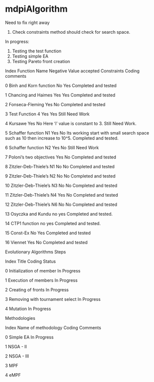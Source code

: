# mdpiAlgorithm

Need to fix right away
1. Check constraints method should check for search space. 

In progress:
1. Testing the test function
2. Testing simple EA
3. Testing Pareto front creation



Index	Function Name	Negative Value accepted	Constraints	Coding comments

0	Binh and Korn function	No	Yes	Completed and tested

1 	Chancing and Haimes	Yes	Yes	Completed and tested

2 	Fonseca-Fleming 	Yes	No	Completed and tested

3	Test Function 4	Yes	Yes	Still Need Work

4 	Kursawe 	Yes	No	Here ‘i’ value is constant to 3. Still Need Work.

5	Schaffer function N1 	Yes	No	Its working start with small search space such as 10 then increase to 10^5. Completed and tested. 

6	Schaffer function N2	Yes	No	Still Need Work

7	Poloni’s two objectives 	Yes	No	Completed and tested

8	Zitzler-Deb-Thiele’s N1	No	No	Completed and tested 

9	Zitzler-Deb-Thiele’s N2	No	No	Completed and tested 

10	Zitzler-Deb-Thiele’s N3	No 	No	Completed and tested 

11	Zitzler-Deb-Thiele’s N4	Yes	No	Completed and tested

12	Zitzler-Deb-Thiele’s N6	No	No	Completed and tested

13 	Osyczka and Kundu	no	yes	Completed and tested. 

14	CTP1 function	no	yes	Completed and tested.

15 	Const-Ex	No 	Yes	Completed and tested

16	Viennet	Yes	No	Completed and tested



Evolutionary Algorithms Steps

Index	Title	Coding Status

0	Initialization of member 	In Progress

1	Execution of members 	In Progress

2	Creating of fronts	In Progress

3 	Removing with tournament select	In Progress

4	Mutation 	In Progress

Methodologies 

Index	Name of methodology	Coding Comments

0	Simple EA	In Progress

1 	NSGA - II	

2	NSGA - III	

3 	MPF	

4 	eMPF	
